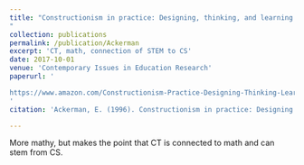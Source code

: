 ```yaml
---
title: "Constructionism in practice: Designing, thinking, and learning in a digital world.
"
collection: publications
permalink: /publication/Ackerman
excerpt: 'CT, math, connection of STEM to CS'
date: 2017-10-01
venue: 'Contemporary Issues in Education Research'
paperurl: '

https://www.amazon.com/Constructionism-Practice-Designing-Thinking-Learning/dp/0805819851
'
citation: 'Ackerman, E. (1996). Constructionism in practice: Designing thinking and learning in a digital world.'

---
```


More mathy, but makes the point that CT is connected to math and can stem from CS. 
